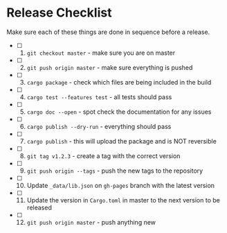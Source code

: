 # Release Checklist

Make sure each of these things are done in sequence before a release.

- [ ] 1. `git checkout master` - make sure you are on master
- [ ] 2. `git push origin master` -  make sure everything is pushed
- [ ] 3. `cargo package` - check which files are being included in the build
- [ ] 4. `cargo test --features test` - all tests should pass
- [ ] 5. `cargo doc --open` - spot check the documentation for any issues
- [ ] 6. `cargo publish --dry-run` - everything should pass
- [ ] 7. `cargo publish` - this will upload the package and is NOT reversible
- [ ] 8. `git tag v1.2.3` - create a tag with the correct version
- [ ] 9. `git push origin --tags` - push the new tags to the repository
- [ ] 10. Update `_data/lib.json` on `gh-pages` branch with the latest version
- [ ] 11. Update the version in `Cargo.toml` in master to the next version to be released
- [ ] 12. `git push origin master` - push anything new
